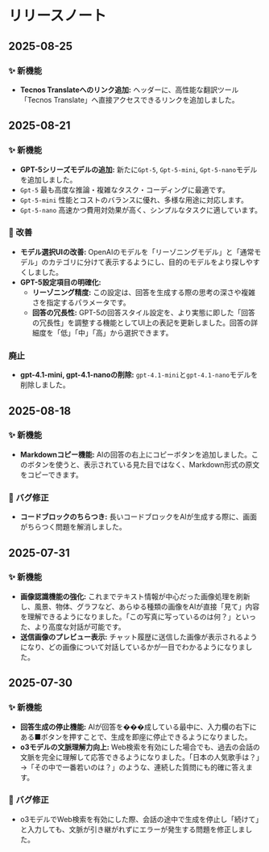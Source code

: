 # リリースノート

## 2025-08-25

### ✨ 新機能

- **Tecnos Translateへのリンク追加:** ヘッダーに、高性能な翻訳ツール「Tecnos Translate」へ直接アクセスできるリンクを追加しました。

## 2025-08-21

### ✨ 新機能

- **GPT-5シリーズモデルの追加:** 新たに`Gpt-5`, `Gpt-5-mini`, `Gpt-5-nano`モデルを追加しました。
- `Gpt-5` 最も高度な推論・複雑なタスク・コーディングに最適です。
- `Gpt-5-mini` 性能とコストのバランスに優れ、多様な用途に対応します。
- `Gpt-5-nano` 高速かつ費用対効果が高く、シンプルなタスクに適しています。

### 🎨 改善

- **モデル選択UIの改善:** OpenAIのモデルを「リーゾニングモデル」と「通常モデル」のカテゴリに分けて表示するようにし、目的のモデルをより探しやすくしました。
- **GPT-5設定項目の明確化:**
  - **リーゾニング精度:** この設定は、回答を生成する際の思考の深さや複雑さを指定するパラメータです。
  - **回答の冗長性:** GPT-5の回答スタイル設定を、より実態に即した「回答の冗長性」を調整する機能としてUI上の表記を更新しました。回答の詳細度を「低」「中」「高」から選択できます。
  

### 廃止

- **gpt-4.1-mini, gpt-4.1-nanoの削除:** `gpt-4.1-mini`と`gpt-4.1-nano`モデルを削除しました。

## 2025-08-18

### ✨ 新機能

- **Markdownコピー機能:** AIの回答の右上にコピーボタンを追加しました。このボタンを使うと、表示されている見た目ではなく、Markdown形式の原文をコピーできます。

### 🐛 バグ修正

- **コードブロックのちらつき:** 長いコードブロックをAIが生成する際に、画面がちらつく問題を解消しました。

## 2025-07-31

### ✨ 新機能

- **画像認識機能の強化:** 
これまでテキスト情報が中心だった画像処理を刷新し、風景、物体、グラフなど、あらゆる種類の画像をAIが直接「見て」内容を理解できるようになりました。「この写真に写っているのは何？」といった、より高度な対話が可能です。
- **送信画像のプレビュー表示:** チャット履歴に送信した画像が表示されるようになり、どの画像について対話しているかが一目でわかるようになりました。

## 2025-07-30

### ✨ 新機能

- **回答生成の停止機能:** AIが回答を���成している最中に、入力欄の右下にある■ボタンを押すことで、生成を即座に停止できるようになりました。
- **o3モデルの文脈理解力向上:** Web検索を有効にした場合でも、過去の会話の文脈を完全に理解して応答できるようになりました。「日本の人気歌手は？」→「その中で一番若いのは？」のような、連続した質問にも的確に答えます。

### 🐛 バグ修正

- o3モデルでWeb検索を有効にした際、会話の途中で生成を停止し「続けて」と入力しても、文脈が引き継がれずにエラーが発生する問題を修正しました。